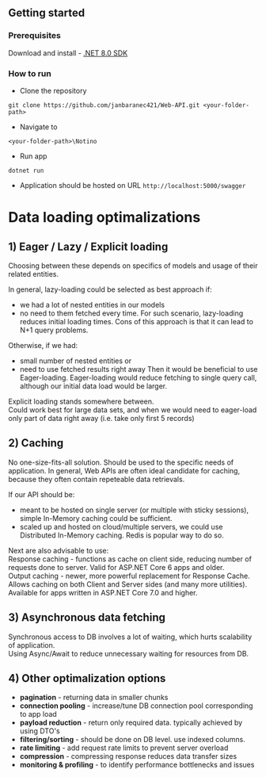 
## Getting started

### Prerequisites
  Download and install - [.NET 8.0 SDK](https://dotnet.microsoft.com/en-us/download/dotnet/8.0)
### How to run
* Clone the repository
```
git clone https://github.com/janbaranec421/Web-API.git <your-folder-path>
```
* Navigate to
```
<your-folder-path>\Notino
```
* Run app
```
dotnet run
```
* Application should be hosted on URL `http://localhost:5000/swagger`


# **Data loading optimalizations**

## 1) Eager / Lazy / Explicit loading
Choosing between these depends on specifics of models and usage of their related entities.

In general, lazy-loading could be selected as best approach if:
 - we had a lot of nested entities in our models
 - no need to them fetched every time. 
For such scenario, lazy-loading reduces initial loading times. 
Cons of this approach is that it can lead to N+1 query problems.

Otherwise, if we had:
 - small number of nested entities or
 - need to use fetched results right away
Then it would be beneficial to use Eager-loading.
Eager-loading would reduce fetching to single query call, although our initial data load would be larger.

Explicit loading stands somewhere between.  
Could work best for large data sets, and when we would need to eager-load only part of data right away (i.e. take only first 5 records)


## 2) Caching
No one-size-fits-all solution. Should be used to the specific needs of application.
In general, Web APIs are often ideal candidate for caching, because they often contain repeteable data retrievals.

If our API should be:
 - meant to be hosted on single server (or multiple with sticky sessions), simple In-Memory caching could be sufficient.
 - scaled up and hosted on cloud/multiple servers, we could use Distributed In-Memory caching. Redis is popular way to do so.

Next are also advisable to use:  
Response caching - functions as cache on client side, reducing number of requests done to server. Valid for ASP.NET Core 6 apps and older.  
Output caching - newer, more powerful replacement for Response Cache. Allows caching on both Client and Server sides (and many more utilities). Available for apps written in ASP.NET Core 7.0 and higher.

## 3) Asynchronous data fetching
Synchronous access to DB involves a lot of waiting, which hurts scalability of application.  
Using Async/Await to reduce unnecessary waiting for resources from DB.


## 4) Other optimalization options
 - **pagination** - returning data in smaller chunks
 - **connection pooling** - increase/tune DB connection pool corresponding to app load
 - **payload reduction** - return only required data. typically achieved by using DTO's
 - **filtering/sorting** - should be done on DB level. use indexed columns.
 - **rate limiting** - add request rate limits to prevent server overload
 - **compression** - compressing response reduces data transfer sizes
 - **monitoring & profiling** - to identify performance bottlenecks and issues

